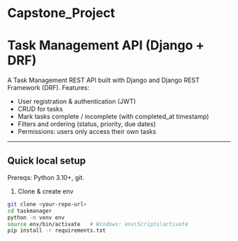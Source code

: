 # Capstone_Project
# Task Management API (Django + DRF)

A Task Management REST API built with Django and Django REST Framework (DRF). Features:
- User registration & authentication (JWT)
- CRUD for tasks
- Mark tasks complete / incomplete (with completed_at timestamp)
- Filters and ordering (status, priority, due dates)
- Permissions: users only access their own tasks

---

## Quick local setup

Prereqs: Python 3.10+, git.

1. Clone & create env
```bash
git clone <your-repo-url>
cd taskmanager
python -m venv env
source env/bin/activate   # Windows: env\Scripts\activate
pip install -r requirements.txt
